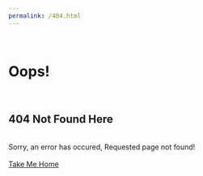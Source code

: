 ```yaml
---
permalink: /404.html
---
```

<html>
<head>
<title>404</title>
<link href="//netdna.bootstrapcdn.com/bootstrap/3.0.0/css/bootstrap.min.css" rel="stylesheet" id="bootstrap-css">
<script src="//netdna.bootstrapcdn.com/bootstrap/3.0.0/js/bootstrap.min.js"></script>
<script src="//code.jquery.com/jquery-1.11.1.min.js"></script>
</head>
<body>              
<h1>Oops!</h1>                
<h2>404 Not Found Here</h2>                
<div class="error-details">Sorry, an error has occured, Requested page not found!</div>                
<div class="error-actions">
  <a href="https://psafe.org" class="btn btn-primary btn-lg"><span class="glyphicon glyphicon-home"></span>Take Me Home</a>               
</div>            
</body>
</html>
